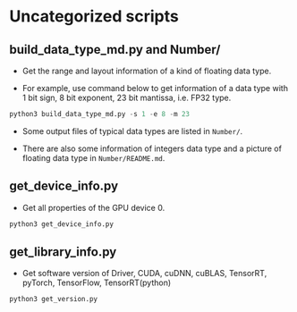 # Uncategorized scripts

## build_data_type_md.py and Number/

+ Get the range and layout information of a kind of floating data type.

+ For example, use command below to get information of a data type with 1 bit sign, 8 bit exponent, 23 bit mantissa, i.e. FP32 type.

```python
python3 build_data_type_md.py -s 1 -e 8 -m 23
```

+ Some output files of typical data types are listed in `Number/`.

+ There are also some information of integers data type and a picture of floating data type in `Number/README.md`.

## get_device_info.py

+ Get all properties of the GPU device 0.

```python
python3 get_device_info.py
```

## get_library_info.py

+ Get software version of Driver, CUDA, cuDNN, cuBLAS, TensorRT, pyTorch, TensorFlow, TensorRT(python)

```python
python3 get_version.py
```
